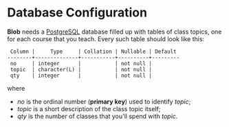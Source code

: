 # Database Configuration

**Blob** needs a [PostgreSQL][1] database filled up with tables of class topics,
one for each course that you teach. Every such table should look like this:

```PostgreSQL
 Column |     Type     | Collation | Nullable | Default
--------+--------------+-----------+----------+---------
 no     | integer      |           | not null |
 topic  | character(L) |           | not null |
 qty    | integer      |           | not null |
```

where

- *no* is the ordinal number (**primary key**) used to identify *topic*;
- *topic* is a short description of the class topic itself;
- *qty* is the number of classes that you'll spend with *topic*.

[1]: https://postgresql.org
